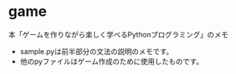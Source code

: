 # game
本「ゲームを作りながら楽しく学べるPythonプログラミング」のメモ
- sample.pyは前半部分の文法の説明のメモです。
- 他のpyファイルはゲーム作成のために使用したものです。
